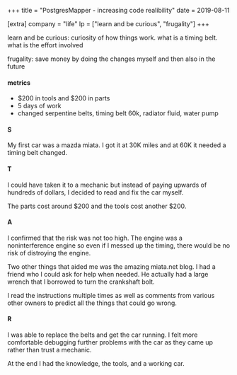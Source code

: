 +++
title = "PostgresMapper - increasing code realibility"
date = 2019-08-11

[extra]
company = "life"
lp = ["learn and be curious", "frugality"]
+++

learn and be curious: curiosity of how things work. what is a timing belt. what is the effort involved

frugality: save money by doing the changes myself and then also in the future


#### metrics
- $200 in tools and $200 in parts
- 5 days of work
- changed serpentine belts, timing belt 60k, radiator fluid, water pump

#### S
My first car was a mazda miata. I got it at 30K miles and at 60K it needed a timing belt changed.

#### T
I could have taken it to a mechanic but instead of paying upwards of hundreds of dollars, I decided to read and fix the car myself.

The parts cost around $200 and the tools cost another $200.

#### A
I confirmed that the risk was not too high. The engine was a noninterference engine so even if I messed up the timing, there would be no risk of distroying the engine.

Two other things that aided me was the amazing miata.net blog. I had a friend who I could ask for help when needed. He actually had a large wrench that I borrowed to turn the crankshaft bolt.

I read the instructions multiple times as well as comments from various other owners to predict all the things that could go wrong.

#### R
I was able to replace the belts and get the car running. I felt more comfortable debugging further problems with the car as they came up rather than trust a mechanic.

At the end I had the knowledge, the tools, and a working car.


